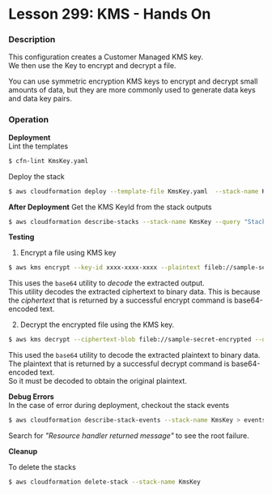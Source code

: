 # Lesson 299: KMS - Hands On

### Description

This configuration creates a Customer Managed KMS key.  
We then use the Key to encrypt and decrypt a file.

You can use symmetric encryption KMS keys to encrypt and decrypt small amounts of data, but they are more commonly used to generate data keys and data key pairs.

### Operation

**Deployment**  
Lint the templates

```bash
$ cfn-lint KmsKey.yaml
```

Deploy the stack

```bash
$ aws cloudformation deploy --template-file KmsKey.yaml  --stack-name KmsKey
```

**After Deployment**
Get the KMS KeyId from the stack outputs

```bash
$ aws cloudformation describe-stacks --stack-name KmsKey --query "Stacks[0].Outpus" --no-cli-pager
```

**Testing**

1. Encrypt a file using KMS key

```bash
$ aws kms encrypt --key-id xxxx-xxxx-xxxx --plaintext fileb://sample-secret.txt --output text --query CiphertextBlob | base64 --decode > sample-secret-encrypted
```

This uses the `base64` utility to _decode_ the extracted output.  
This utility decodes the extracted ciphertext to binary data.
This is because the _ciphertext_ that is returned by a successful encrypt command is base64-encoded text.

2. Decrypt the encrypted file using the KMS key.

```bash
$ aws kms decrypt --ciphertext-blob fileb://sample-secret-encrypted --output text --query Plaintext | base64 --decode > sample-secret-copy.txt
```

This used the `base64` utility to decode the extracted plaintext to binary data.  
The plaintext that is returned by a successful decrypt command is base64-encoded text.  
So it must be decoded to obtain the original plaintext.

**Debug Errors**  
 In the case of error during deployment, checkout the stack events

```bash
$ aws cloudformation describe-stack-events --stack-name KmsKey > events.json
```

Search for _"Resource handler returned message"_ to see the root failure.

**Cleanup**

To delete the stacks

```bash
$ aws cloudformation delete-stack --stack-name KmsKey
```
